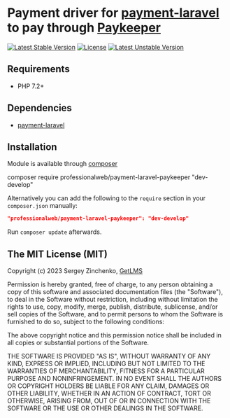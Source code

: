Payment driver for [payment-laravel](https://github.com/SergioMadness/payment-laravel) to pay through [Paykeeper](https://paykeeper.ru)
====

[![Latest Stable Version](https://poser.pugx.org/professionalweb/payment-laravel-paykeeper/v/stable)](https://packagist.org/packages/professionalweb/payment-laravel-paykeeper)
[![License](https://poser.pugx.org/professionalweb/payment-laravel-paykeeper/license)](https://packagist.org/packages/professionalweb/payment-laravel-paykeeper)
[![Latest Unstable Version](https://poser.pugx.org/professionalweb/payment-laravel-paykeeper/v/unstable)](https://packagist.org/packages/professionalweb/payment-laravel-paykeeper)


Requirements
------------
 - PHP 7.2+

Dependencies
------------
 - [payment-laravel](https://github.com/SergioMadness/payment-laravel)


Installation
------------
Module is available through [composer](https://getcomposer.org/)

composer require professionalweb/payment-laravel-paykeeper "dev-develop"

Alternatively you can add the following to the `require` section in your `composer.json` manually:

```json
"professionalweb/payment-laravel-paykeeper": "dev-develop"
```
Run `composer update` afterwards.


The MIT License (MIT)
---------------------

Copyright (c) 2023 Sergey Zinchenko, [GetLMS](https://getlms.online)

Permission is hereby granted, free of charge, to any person obtaining a copy
of this software and associated documentation files (the "Software"), to deal
in the Software without restriction, including without limitation the rights
to use, copy, modify, merge, publish, distribute, sublicense, and/or sell
copies of the Software, and to permit persons to whom the Software is
furnished to do so, subject to the following conditions:

The above copyright notice and this permission notice shall be included in all
copies or substantial portions of the Software.

THE SOFTWARE IS PROVIDED "AS IS", WITHOUT WARRANTY OF ANY KIND, EXPRESS OR
IMPLIED, INCLUDING BUT NOT LIMITED TO THE WARRANTIES OF MERCHANTABILITY,
    FITNESS FOR A PARTICULAR PURPOSE AND NONINFRINGEMENT. IN NO EVENT SHALL THE
AUTHORS OR COPYRIGHT HOLDERS BE LIABLE FOR ANY CLAIM, DAMAGES OR OTHER
LIABILITY, WHETHER IN AN ACTION OF CONTRACT, TORT OR OTHERWISE, ARISING FROM,
OUT OF OR IN CONNECTION WITH THE SOFTWARE OR THE USE OR OTHER DEALINGS IN THE
SOFTWARE.